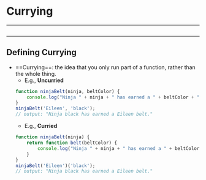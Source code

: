 # Currying
---
```toc
```
---

## Defining Currying
- ==Currying==: the idea that you only run part of a function, rather than the whole thing.
	- E.g., **Uncurried**
	```js
	function ninjaBelt(ninja, beltColor) {
		console.log("Ninja " + ninja + " has earned a " + beltColor + " belt.");
	}
	ninjaBelt('Eileen', 'black');
	// output: "Ninja black has earned a Eileen belt."
	```
	- E.g., **Curried**
	```js
	function ninjaBelt(ninja) {
		return function belt(beltColor) {
			console.log("Ninja " + ninja + " has earned a " + beltColor + " belt.");
		}
	}
	ninjaBelt('Eileen')('black');
	// output: "Ninja black has earned a Eileen belt."
	```
